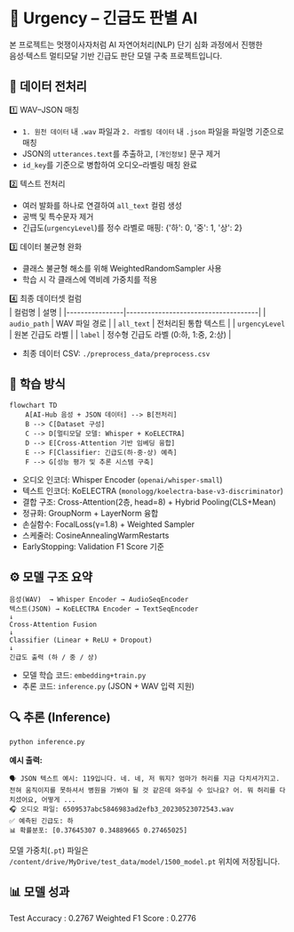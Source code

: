 # 🚨 Urgency – 긴급도 판별 AI

본 프로젝트는 멋쟁이사자처럼 AI 자연어처리(NLP) 단기 심화 과정에서 진행한  
음성·텍스트 멀티모달 기반 긴급도 판단 모델 구축 프로젝트입니다.

## 🧩 데이터 전처리

1️⃣ WAV–JSON 매칭  
- `1. 원천 데이터` 내 `.wav` 파일과 `2. 라벨링 데이터` 내 `.json` 파일을 파일명 기준으로 매칭  
- JSON의 `utterances.text`를 추출하고, `[개인정보]` 문구 제거  
- `id_key`를 기준으로 병합하여 오디오–라벨링 매칭 완료

2️⃣ 텍스트 전처리  
- 여러 발화를 하나로 연결하여 `all_text` 컬럼 생성  
- 공백 및 특수문자 제거  
- 긴급도(`urgencyLevel`)를 정수 라벨로 매핑: {'하': 0, '중': 1, '상': 2}

3️⃣ 데이터 불균형 완화  
- 클래스 불균형 해소를 위해 WeightedRandomSampler 사용  
- 학습 시 각 클래스에 역비례 가중치를 적용

4️⃣ 최종 데이터셋 컬럼  
| 컬럼명 | 설명 |
|----------------|-------------------------------------|
| `audio_path`   | WAV 파일 경로                        |
| `all_text`     | 전처리된 통합 텍스트                  |
| `urgencyLevel` | 원본 긴급도 라벨                      |
| `label`        | 정수형 긴급도 라벨 (0:하, 1:중, 2:상) |

- 최종 데이터 CSV: `./preprocess_data/preprocess.csv`

## 🧠 학습 방식

```mermaid
flowchart TD
    A[AI-Hub 음성 + JSON 데이터] --> B[전처리]
    B --> C[Dataset 구성]
    C --> D[멀티모달 모델: Whisper + KoELECTRA]
    D --> E[Cross-Attention 기반 임베딩 융합]
    E --> F[Classifier: 긴급도(하·중·상) 예측]
    F --> G[성능 평가 및 추론 시스템 구축]
```

- 오디오 인코더: Whisper Encoder (`openai/whisper-small`)  
- 텍스트 인코더: KoELECTRA (`monologg/koelectra-base-v3-discriminator`)  
- 결합 구조: Cross-Attention(2층, head=8) + Hybrid Pooling(CLS+Mean)  
- 정규화: GroupNorm + LayerNorm 융합  
- 손실함수: FocalLoss(γ=1.8) + Weighted Sampler  
- 스케줄러: CosineAnnealingWarmRestarts  
- EarlyStopping: Validation F1 Score 기준

## ⚙️ 모델 구조 요약

```
음성(WAV)  → Whisper Encoder → AudioSeqEncoder
텍스트(JSON) → KoELECTRA Encoder → TextSeqEncoder
↓
Cross-Attention Fusion
↓
Classifier (Linear + ReLU + Dropout)
↓
긴급도 출력 (하 / 중 / 상)
```

- 모델 학습 코드: `embedding+train.py`  
- 추론 코드: `inference.py` (JSON + WAV 입력 지원)

## 🔍 추론 (Inference)

```bash
python inference.py
```

**예시 출력:**
```
🗣️ JSON 텍스트 예시: 119입니다. 네. 네, 저 뭐지? 엄마가 허리를 지금 다치셔가지고. 전혀 움직이지를 못하셔서 병원을 가봐야 될 것 같은데 와주실 수 있나요? 어. 뭐 허리를 다치셨어요, 어떻게 ...
🎧 오디오 파일: 6509537abc5846983ad2efb3_20230523072543.wav
✅ 예측된 긴급도: 하
📊 확률분포: [0.37645307 0.34889665 0.27465025]
```

모델 가중치(`.pt`) 파일은 `/content/drive/MyDrive/test_data/model/1500_model.pt` 위치에 저장됩니다.

## 📊 모델 성과
Test Accuracy     : 0.2767
Weighted F1 Score : 0.2776 
